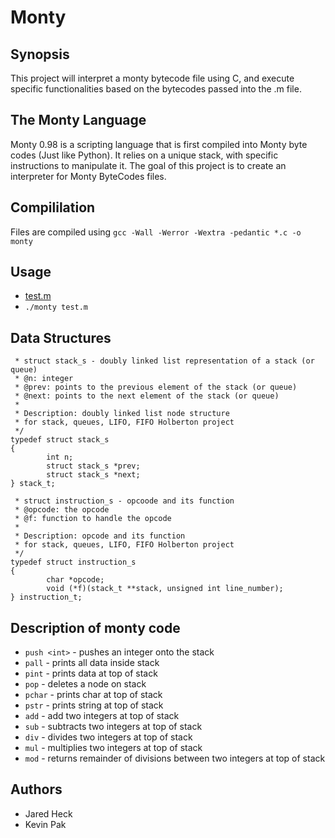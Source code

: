 # Monty

## Synopsis
This project will interpret a monty bytecode file using C, and execute specific functionalities based on the bytecodes passed into the .m file.

## The Monty Language
Monty 0.98 is a scripting language that is first compiled into Monty byte codes (Just like Python). It relies on a unique stack, with specific instructions to manipulate it. The goal of this project is to create an interpreter for Monty ByteCodes files.

## Compililation
Files are compiled using `gcc -Wall -Werror -Wextra -pedantic *.c -o monty`

## Usage
* [test.m](https://gist.github.com/jarehec/86e2bba051b576176fb752280c8ba862)
* `./monty test.m`

## Data Structures
```/**
 * struct stack_s - doubly linked list representation of a stack (or queue)
 * @n: integer
 * @prev: points to the previous element of the stack (or queue)
 * @next: points to the next element of the stack (or queue)
 *
 * Description: doubly linked list node structure
 * for stack, queues, LIFO, FIFO Holberton project
 */
typedef struct stack_s
{
        int n;
        struct stack_s *prev;
        struct stack_s *next;
} stack_t;
```

```/**
 * struct instruction_s - opcoode and its function
 * @opcode: the opcode
 * @f: function to handle the opcode
 *
 * Description: opcode and its function
 * for stack, queues, LIFO, FIFO Holberton project
 */
typedef struct instruction_s
{
        char *opcode;
        void (*f)(stack_t **stack, unsigned int line_number);
} instruction_t;
```


## Description of monty code
* `push <int>` - pushes an integer onto the stack
* `pall` - prints all data inside stack
* `pint` - prints data at top of stack
* `pop` - deletes a node on stack
* `pchar` - prints char at top of stack
* `pstr` - prints string at top of stack
* `add` - add two integers at top of stack
* `sub` - subtracts two integers at top of stack
* `div` - divides two integers at top of stack
* `mul` - multiplies two integers at top of stack
* `mod` - returns remainder of divisions between two integers at top of stack

## Authors
* Jared Heck
* Kevin Pak
